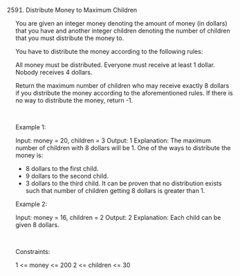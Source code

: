 2591. Distribute Money to Maximum Children

You are given an integer money denoting the amount of money (in dollars) that you have and another integer children denoting the number of children that you must distribute the money to.

You have to distribute the money according to the following rules:

All money must be distributed.
Everyone must receive at least 1 dollar.
Nobody receives 4 dollars.

Return the maximum number of children who may receive exactly 8 dollars if you distribute the money according to the aforementioned rules. If there is no way to distribute the money, return -1.

 

Example 1:

Input: money = 20, children = 3
Output: 1
Explanation: 
The maximum number of children with 8 dollars will be 1. One of the ways to distribute the money is:
- 8 dollars to the first child.
- 9 dollars to the second child. 
- 3 dollars to the third child.
It can be proven that no distribution exists such that number of children getting 8 dollars is greater than 1.


Example 2:

Input: money = 16, children = 2
Output: 2
Explanation: Each child can be given 8 dollars.


 

Constraints:

1 <= money <= 200
2 <= children <= 30